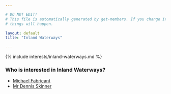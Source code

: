 ```yaml
---

# DO NOT EDIT!
# This file is automatically generated by get-members. If you change it, bad
# things will happen.

layout: default
title: "Inland Waterways"

---
```


{% include interests/inland-waterways.md %}

### Who is interested in Inland Waterways?


* [Michael Fabricant](members/michael-fabricant.html)
* [Mr Dennis Skinner](members/mr-dennis-skinner.html)
